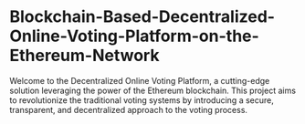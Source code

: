 # Blockchain-Based-Decentralized-Online-Voting-Platform-on-the-Ethereum-Network
Welcome to the Decentralized Online Voting Platform, a cutting-edge solution leveraging the power of the Ethereum blockchain. This project aims to revolutionize the traditional voting systems by introducing a secure, transparent, and decentralized approach to the voting process.
